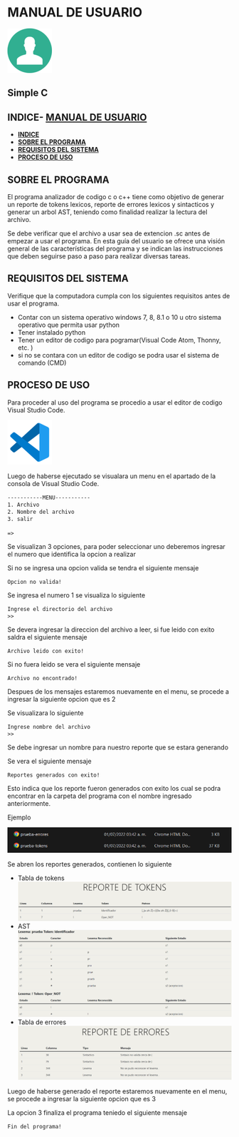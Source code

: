 # **MANUAL DE USUARIO**

![icono](Usuario.png)

## Simple C

## **INDICE**- [**MANUAL DE USUARIO**](#manual-de-usuario)
  - [**INDICE**](#indice)
  - [**SOBRE EL PROGRAMA**](#sobre-el-programa)
  - [**REQUISITOS DEL SISTEMA**](#requisitos-del-sistema)
  - [**PROCESO DE USO**](#proceso-de-uso)

## **SOBRE EL PROGRAMA**
El programa analizador de codigo c o c++  tiene como objetivo de generar un reporte de tokens lexicos, reporte de errores lexicos y sintacticos y generar un arbol AST, teniendo como finalidad realizar la lectura del archivo.

Se debe verificar que el archivo a usar sea de extencion .sc antes de empezar a usar el programa. En esta guía del usuario se ofrece una visión general de las características del programa y se indican las instrucciones que deben seguirse paso a paso para realizar diversas tareas.

## **REQUISITOS DEL SISTEMA**
Verifique que la computadora cumpla con los siguientes requisitos antes de usar el programa.

- Contar con un sistema operativo windows 7, 8, 8.1 o 10 u otro sistema operativo que permita usar python 
- Tener instalado python
- Tener un editor de codigo para pogramar(Visual Code Atom, Thonny, etc. )
- si no se contara con un editor de codigo se podra usar el sistema de comando (CMD)

## **PROCESO DE USO**
Para proceder al uso del programa se procedio a usar el editor de codigo Visual Studio Code.

![VSC](VSC.png)

Luego de haberse ejecutado se visualara un menu en el apartado de la consola de Visual Studio Code.

```
-----------MENU-----------
1. Archivo
2. Nombre del archivo
3. salir

=>
```

Se visualizan 3 opciones, para poder seleccionar uno deberemos ingresar el numero que identifica la opcion a realizar

Si no se ingresa una opcion valida se tendra el siguiente mensaje
```
Opcion no valida!
```

Se ingresa el numero 1 se visualiza lo siguiente

```
Ingrese el directorio del archivo 
>>
```
Se devera ingresar la direccion del archivo a leer, si fue leido con exito saldra el siguiente mensaje

```
Archivo leido con exito!
```
Si no fuera leido se vera el siguiente mensaje
```
Archivo no encontrado!
```
Despues de los mensajes estaremos nuevamente en el menu, se procede a ingresar la siguiente opcion que es 2

Se visualizara lo siguiente 
```
Ingrese nombre del archivo 
>> 
```
Se debe ingresar un nombre para nuestro reporte que se estara generando

Se vera el siguiente mensaje
```
Reportes generados con exito!
```
Esto indica que los reporte fueron generados con exito los cual se podra encontrar en la carpeta del programa con el nombre ingresado anteriormente.

Ejemplo

![ejemplo](HTML.png)

Se abren los reportes generados, contienen lo siguiente

- Tabla de tokens 
![Rtokens](R_Tokens.png)
- AST 
![Rtokens](T_AFN.png)
- Tabla de errores
![Rtokens](T_errores.png)

Luego de haberse generado el reporte estaremos nuevamente en el menu, se procede a ingresar la siguiente opcion que es 3 

La opcion 3 finaliza el programa teniedo el siguiente mensaje

```
Fin del programa!
```




